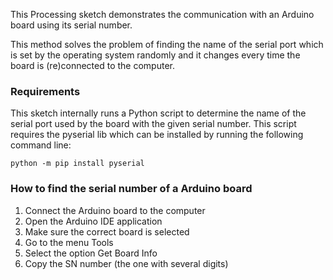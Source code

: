 This Processing sketch demonstrates the communication with an Arduino board using its serial number.

This method solves the problem of finding the name of the serial port which is set by the operating system randomly and it changes every time the board is (re)connected to the computer.

### Requirements

This sketch internally runs a Python script to determine the name of the serial port used by the board with the given serial number. This script requires the pyserial lib which can be installed by running the following command line:

```console
python -m pip install pyserial
```

### How to find the serial number of a Arduino board

1. Connect the Arduino board to the computer
2. Open the Arduino IDE application
3. Make sure the correct board is selected
4. Go to the menu Tools
5. Select the option Get Board Info
6. Copy the SN number (the one with several digits)